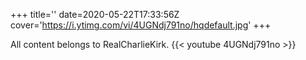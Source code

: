 +++
title=''
date=2020-05-22T17:33:56Z
cover='https://i.ytimg.com/vi/4UGNdj791no/hqdefault.jpg'
+++

All content belongs to RealCharlieKirk.
{{< youtube 4UGNdj791no >}}
